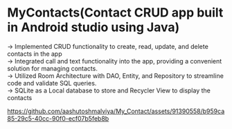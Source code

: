 # MyContacts(Contact CRUD app built in Android studio using Java)
-> Implemented CRUD functionality to create, read, update, and delete contacts in the app<br>
-> Integrated call and text functionality into the app, providing a convenient solution for managing contacts.<br>
-> Utilized Room Architecture with DAO, Entity, and Repository to streamline code and validate SQL queries.<br>
-> SQLite as a Local database to store and Recycler View to display the contacts<br>



https://github.com/aashutoshmalviya/My_Contact/assets/91390558/b959ca85-29c5-40cc-90f0-ecf07b5feb8b

